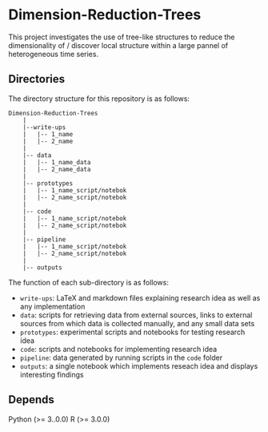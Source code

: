 # Dimension-Reduction-Trees
 
This project investigates the use of tree-like structures to reduce the dimensionality of / discover local structure within a large pannel of heterogeneous time series. 

## Directories

The directory structure for this repository is as follows: 

```
Dimension-Reduction-Trees
    |
    |--write-ups
    |   |-- 1_name
    |   |-- 2_name
    |
    |-- data
    |   |-- 1_name_data
    |   |-- 2_name_data
    |
    |-- prototypes 
    |   |-- 1_name_script/notebok
    |   |-- 2_name_script/notebok
    |
    |-- code 
    |   |-- 1_name_script/notebok
    |   |-- 2_name_script/notebok
    |
    |-- pipeline 
    |   |-- 1_name_script/notebok
    |   |-- 2_name_script/notebok
    |
    |-- outputs
```
The function of each sub-directory is as follows: 

* `write-ups`: LaTeX and markdown files explaining research idea as well as any implementation
* `data`: scripts for retrieving data from external sources, links to external sources from which data is collected manually, and any small data sets
* `prototypes`: experimental scripts and notebooks for testing research idea
* `code`: scripts and notebooks for implementing research idea
* `pipeline`: data generated by running scripts in the `code` folder
* `outputs`: a single notebook which implements reseach idea and displays interesting findings

## Depends

Python (>= 3..0.0) 
R (>= 3.0.0)
